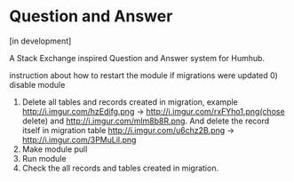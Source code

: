 Question and Answer
========
[in development]

A Stack Exchange inspired Question and Answer system for Humhub. 

instruction about how to restart the module if migrations were updated
0) disable module
1) Delete all tables and records created in migration, example  http://i.imgur.com/hzEdifg.png -> http://i.imgur.com/rxFYho1.png(chose delete) and  http://i.imgur.com/mlm8b8R.png. And delete the record itself in migration table http://i.imgur.com/u6chz2B.png -> http://i.imgur.com/3PMuLil.png
2) Make module pull
3) Run module
4) Check the all records and tables created in migration.

